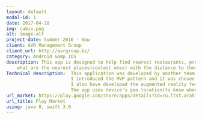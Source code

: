 ```yaml
---
layout: default
modal-id: 1
date: 2017-04-10
img: cabin.png
alt: image-alt
project-date: Summer 2016 - Now
client: AVR Management Group
client_url: http://avrgroup.kz/
category: Android &amp IOS
description: This app is designed to help find nearest restaurants, promos and discounts. The main feature is the augmented reality which is automatically switches on when user presses on camera. So in the real-time user can see 
    what are the nearest places(coolest ones) with the distance to them.  Users have also ability to rate the visited places and add the comments on how they spent a time there and bookmark favourite ones.
Technical description:  This application was developed by another team. I have refactored the code and was trying it to be flexible, clean and which follows the best-practices for android framework. 
                        I introduced the MVP pattern and it was chosen because there are a lot of changes in UI(based on the server response) and presenters are good way to handle the logic on what to present and when.
                        I also have developed the augmented reality feature. 
                        The app uses device's geo location(to know where the user is) and identifies in which direction user is going(by getting the accelerometer and gyroscope readings). It also has an Augmented Reality feature which shows on your phone camera surface places near you in real-time. I am a project manager and lead developer.
url_market: https://play.google.com/store/apps/details?id=ru.ltst.arahis
url_title: Play Market
using: java 8, swift 3.0
---
```

